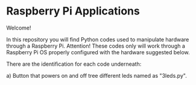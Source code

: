 # Raspberry Pi Applications

Welcome! 

In this repository you will find Python codes used to manipulate hardware through a Raspberry Pi.
Attention! These codes only will work through a Raspberry Pi OS properly configured with the hardware suggested below.

There are the identification for each code underneath:

a) Button that powers on and off tree different leds named as "3leds.py". 
